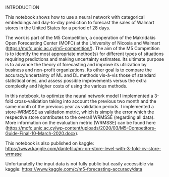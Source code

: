 INTRODUCTION

This notebook shows how to use a neural network with categorical embeddings and day-to-day prediction to forecast the sales of Walmart stores in the United States for a period of 28 days. 

The work is part of the M5 Competition, a cooperation of the Makridakis Open Forecasting Center (MOFC) at the University of Nicosia and Walmart (https://mofc.unic.ac.cy/m5-competition/). The aim of the M5 Competition is to identify the most appropriate method(s) for different types of situations requiring predictions and making uncertainty estimates. Its ultimate purpose is to advance the theory of forecasting and improve its utilization by business and non-profit organizations. Its other goal is to compare the accuracy/uncertainty of ML and DL methods vis-à-vis those of standard statistical ones, and assess possible improvements versus the extra complexity and higher costs of using the various methods.

In this notebook, to optimize the neural network model I implemented a 3-fold cross-validation taking into account the previous two month and the same month of the previous year as validation periods. I implemented a store-WRMSSE as validation metric, which is simply the error which the respective store contributes to the overall WRMSSE (regarding all data).
More information on the evaluation metric (WRMSSE) can be found here (https://mofc.unic.ac.cy/wp-content/uploads/2020/03/M5-Competitors-Guide-Final-10-March-2020.docx).

This notebook is also published on kaggle:
https://www.kaggle.com/dantefilu/nn-on-store-level-with-3-fold-cv-store-wrmsse

Unfortunatelly the input data is not fully public but easily accessible via kaggle:
https://www.kaggle.com/c/m5-forecasting-accuracy/data

    
